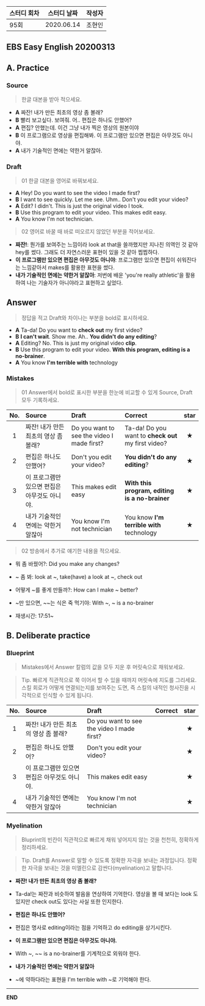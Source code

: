 **스터디 회차** | **스터디 날짜** | **작성자**
---| ---| ---|
95회  | 2020.06.14  | 조현인 |  

## EBS Easy English 20200313

## A. Practice

### Source

> 한글 대본을 받아 적으세요.

* **A** 짜잔! 내가 만든 최초의 영상 좀 볼래?
* **B** 빨리 보고싶다. 보여줘. 어.. 편집은 하나도 안했어?
* **A** 편집? 안했는데. 이건 그냥 내가 찍은 영상의 원본이야
* **B** 이 프로그램으로 영상을 편집해봐. 이 프로그램만 있으면 편집은 아무것도 아니야.
* **A** 내가 기술적인 면에는 약한거 알잖아.

### Draft

> 01 한글 대본을 영어로 바꿔보세요.

* **A** Hey! Do you want to see the video I made first?
* **B** I want to see quickly. Let me see. Uhm.. Don't you edit your video?
* **A** Edit? I didn't. This is just the original video I took.
* **B** Use this program to edit your video. This makes edit easy.
* **A** You know I'm not technician.


> 02 영어로 바꿀 때 바로 떠오르지 않았던 부분을 적어보세요.

 * **짜잔!**: 뭔가를 보여주는 느낌이라 look at that을 쓸까했지만 지나친 의역인 것 같아 hey를 썼다. 그래도 더 자연스러운 표현이 있을 것 같아 찝찝하다.
* **이 프로그램만 있으면 편집은 아무것도 아니야**: 프로그램만 있으면 편집이 쉬워진다는 느낌같아서 makes를 활용한 표현을 썼다.
* **내가 기술적인 면에는 약한거 알잖아**: 저번에 배운 'you're really athletic'을 활용하여 나는 기술자가 아니야라고 표현하고 싶었다.


## Answer

> 정답을 적고 Draft와 차이나는 부분을 bold로 표시하세요.

* **A** Ta-da! Do you want to **check out** my first video?
* **B** **I can't wait**. Show me. Ah.. **You didn't do any editing**?
* **A** Editing? No. This is just my original video **clip**.
* **B** Use this program to edit your video. **With this program, editing is a no-brainer**.
* **A** You know **I'm terrible with** technology

### Mistakes

> 01 Answer에서 bold로 표시한 부분을 한눈에 비교할 수 있게 Source, Draft 모두 기록하세요.

| No. | Source | Draft | Correct | star |
| :---: | :--- | :--- | :--- | :---: |
| 1 | 짜잔! 내가 만든 최초의 영상 좀 볼래? | Do you want to see the video I made first? | Ta-da! Do you want to **check out** my first video? | ★ |
| 2 | 편집은 하나도 안했어? | Don't you edit your video? | **You didn't do any editing**? | ★ |
| 3 | 이 프로그램만 있으면 편집은 아무것도 아니야. | This makes edit easy |  **With this program, editing is a no-brainer** | ★ |
| 4 | 내가 기술적인 면에는 약한거 알잖아 | You know I'm not technician | You know **I'm terrible with** technology | ★ |

> 02 방송에서 추가로 얘기한 내용을 적으세요.

* 뭐 좀 바꿨어?: Did you make any changes?
* ~ 좀 봐: look at ~, take(have) a look at ~, check out
* 어떻게 ~를 좋게 만들까?: How can I make ~ better?
* ~만 있으면, ~~는 식은 죽 먹기야: With ~, ~ is a no-brainer

* 재생시간: 17:51~

## B. Deliberate practice

### Blueprint

> Mistakes에서 Answer 칼럼의 값을 모두 지운 후 머릿속으로 채워보세요.

> Tip. 빠르게 직관적으로 쭉 이어서 할 수 있을 때까지 머릿속에 지도를 그리세요. 스킬 회로가 어떻게 연결되는지를 보여주는 도면, 즉 스킬의 내적인 청사진을 시각적으로 인식할 수 있게 됩니다.

| No. | Source | Draft | Correct | star |
| :---: | :--- | :--- | :--- | :---: |
| 1 | 짜잔! 내가 만든 최초의 영상 좀 볼래? | Do you want to see the video I made first? | | ★ |
| 2 | 편집은 하나도 안했어? | Don't you edit your video? |  | ★ |
| 3 | 이 프로그램만 있으면 편집은 아무것도 아니야. | This makes edit easy |   | ★ |
| 4 | 내가 기술적인 면에는 약한거 알잖아 | You know I'm not technician |  | ★ |

### Myelination

> Bluprint의 빈칸이 직관적으로 빠르게 채워 넣어지지 않는 것을 천천히, 정확하게 정리하세요.

> Tip. Draft를 Answer로 말할 수 있도록 정확한 자극을 보내는 과정입니다. 정확한 자극을 보내는 것을 미엘린으로 감싼다(myelination)고 말합니다.

* **짜잔! 내가 만든 최초의 영상 좀 볼래?**
* Ta-da!는 짜잔과 비슷하여 발음을 연상하여 기억한다. 영상을 볼 때 보다는 look 도 있지만 check out도 있다는 사실 또한 인지한다.

* **편집은 하나도 안했어?**
* 편집은 명사로 editing이라는 점을 기억하고 do editing을 상기시킨다.

* **이 프로그램만 있으면 편집은 아무것도 아니야.**
* With ~, ~~ is a no-brainer를 기계적으로 외워야 한다.

* **내가 기술적인 면에는 약한거 알잖아**
* ~에 약하다라는 표현을 I'm terrible with ~로 기억해야 한다.

---

**END**
